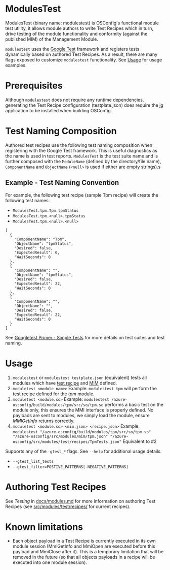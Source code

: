 # ModulesTest
ModulesTest (binary name: modulestest) is OSConfig's functional module test utility, it allows module authors to write Test Recipes which in turn, drive testing of the module functionality and conformity (against the published MIM) of the Management Module.

`modulestest` uses the [Google Test](https://github.com/google/googletest/) framework and registers tests dynamically based on authored Test Recipes. As a result, there are many flags exposed to customize `modulestest` functionality. See [Usage](#usage) for usage examples.

# Prerequisites
Although `modulestest` does not require any runtime dependencies, generating the Test Recipe configuration (testplate.json) does require the [jq](https://github.com/stedolan/jq) application to be installed when building OSConfig.

# Test Naming Composition
Authored test recipes use the following test naming composition when registering with the Google Test framework. This is useful diagnostics as the name is used in test reports. `ModulesTest` is the test suite name and is further composed with the `ModuleName` (defined by the directory/file name), `ComponentName` and `ObjectName` (`<null>` is used if either are empty strings).s

## Example - Test Naming Convention
For example, the following test recipe (sample Tpm recipe) will create the following test names:
 * `ModulesTest.tpm.Tpm.tpmStatus`
 * `ModulesTest.tpm.<null>.tpmStatus`
 * `ModulesTest.tpm.<null>.<null>`
```
[
  {
    "ComponentName": "Tpm",
    "ObjectName": "tpmStatus",
    "Desired": false,
    "ExpectedResult": 0,
    "WaitSeconds": 0
  },
  {
    "ComponentName": "",
    "ObjectName": "tpmStatus",
    "Desired": false,
    "ExpectedResult": 22,
    "WaitSeconds": 0
  },
  {
    "ComponentName": "",
    "ObjectName": "",
    "Desired": false,
    "ExpectedResult": 22,
    "WaitSeconds": 0
  }
]
```

See [Googletest Primer - Simple Tests](https://google.github.io/googletest/primer.html#simple-tests) for more details on test suites and test naming.

# Usage
1. `modulestest` or `modulestest testplate.json` (equivalent) tests all modules which have [test recipe](https://github.com/Azure/azure-osconfig/tree/main/src/modules/test/recipes) and [MIM](https://github.com/Azure/azure-osconfig/tree/main/src/modules/mim) defined.
2. `moduletest <module name>` Example: `modulestest tpm` will perform the [test recipe](https://github.com/Azure/azure-osconfig/tree/main/src/modules/test/recipes) defined for the _tpm_ module.
3. `moduletest <module.so>` Example: `modulestest /azure-osconfig/build/modules/tpm/src/so/tpm.so` performs a basic test on the module only, this ensures the MMI interface is properly defined. No payloads are sent to modules, we simply load the module, ensure _MMIGetInfo_ returns correctly.
4. `moduletest <module.so> <mim.json> <recipe.json>` Example: `modulestest "/azure-osconfig/build/modules/tpm/src/so/tpm.so" "/azure-osconfig/src/modules/mim/tpm.json" "/azure-osconfig/src/modules/test/recipes/TpmTests.json"` Equivalent to #2

Supports any of the `-gtest_*` flags. See `--help` for additional usage details.
 * `--gtest_list_tests`
 * `--gtest_filter=POSTIVE_PATTERNS[-NEGATIVE_PATTERNS]`

# Authoring Test Recipes
See *Testing* in [docs/modules.md](https://github.com/Azure/azure-osconfig/blob/main/docs/modules.md#13-testing) for more information on authoring Test Recipes (see [src/modules/test/recipes/](https://github.com/Azure/azure-osconfig/tree/main/src/modules/test/recipes) for current recipes).

# Known limitations
  - Each object payload in a Test Recipe is currently executed in its own module session (MmiGetInfo and MmiOpen are executed before this payload and MmiClose after it). This is a temporary limitation that will be removed in the future (so that all objects payloads in a recipe will be executed into one module session).